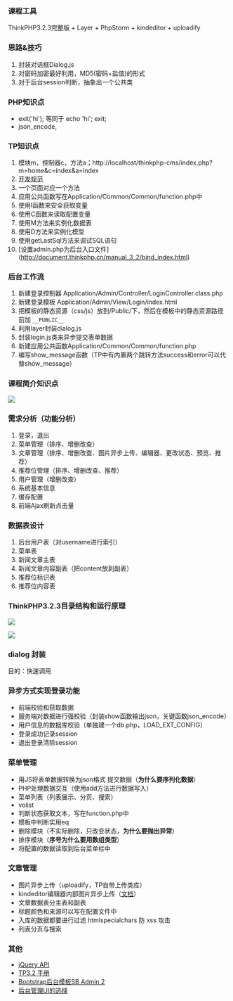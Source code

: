 ### 课程工具
ThinkPHP3.2.3完整版 + Layer + PhpStorm + kindeditor + uploadify

### 思路&技巧
1. 封装对话框Dialog.js
2. 对密码加密最好利用，MD5(密码+盐值)的形式
3. 对于后台session判断，抽象出一个公共类

### PHP知识点
- exit('hi'); 等同于 echo 'hi'; exit;
- json_encode,

### TP知识点
1. 模块m，控制器c，方法a；http://localhost/thinkphp-cms/index.php?m=home&c=index&a=index
2. [开发规范](http://document.thinkphp.cn/manual_3_2.html#develop_standard)
3. 一个页面对应一个方法
4. 应用公共函数写在Application/Common/Common/function.php中
5. 使用I函数来安全获取变量
6. 使用C函数来读取配置变量
7. 使用M方法来实例化数据表
8. 使用D方法来实例化模型
9. 使用getLastSql方法来调试SQL语句
0. [设置admin.php为后台入口文件] (http://document.thinkphp.cn/manual_3_2/bind_index.html)

### 后台工作流
1. 新建登录控制器 Application/Admin/Controller/LoginController.class.php
2. 新建登录模板 Application/Admin/View/Login/index.html
3. 把模板的静态资源（css/js）放到/Public/下，然后在模板中的静态资源路径前加 `__PUBLIC__`
4. 利用layer封装dialog.js
5. 封装login.js类来异步提交表单数据
6. 新建应用公共函数Application/Common/Common/function.php
7. 编写show_message函数（TP中有内置两个跳转方法success和error可以代替show_message）

### 课程简介知识点

![](http://oc6to49ug.bkt.clouddn.com/8811546e31d9a569f698a940b675ba9f.png)

### 需求分析（功能分析）
1. 登录，退出
2. 菜单管理（排序、增删改查）
3. 文章管理（排序、增删改查、图片异步上传、编辑器、更改状态、预览、推荐）
4. 推荐位管理（排序、增删改查、推荐）
5. 用户管理（增删改查）
6. 系统基本信息
7. 缓存配置
8. 前端Ajax刷新点击量

### 数据表设计
1. 后台用户表（对username进行索引）
2. 菜单表
3. 新闻文章主表
4. 新闻文章内容副表（把content放到副表）
5. 推荐位标识表
6. 推荐位内容表

### ThinkPHP3.2.3目录结构和运行原理
![](http://oc6to49ug.bkt.clouddn.com/9188a1c0aa30a2b35b2c0fd9f986f615.png)

![](http://oc6to49ug.bkt.clouddn.com/ce8516f4e6d5f39da95040d7f1878ce1.png)

### dialog 封装

目的：快速调用

### 异步方式实现登录功能
- 前端校验和获取数据
- 服务端对数据进行强校验（封装show函数输出json，关键函数json_encode）
- 用户信息的数据库校验（单独建一个db.php，LOAD_EXT_CONFIG）
- 登录成功记录session
- 退出登录清除session

### 菜单管理
- 用JS将表单数据转换为json格式
提交数据（**为什么要序列化数据**）
- PHP处理数据交互（使用add方法进行数据写入）
- 菜单列表（列表展示、分页、搜索）
 - volist
 - 判断状态获取文本，写在function.php中
 - 模板中判断实用eq
- 删除模块（不实际删除，只改变状态，**为什么要抛出异常**）
- 排序模块（**序号为什么要用数组类型**）
- 将配置的数据读取到后台菜单栏中

### 文章管理
- 图片异步上传（uploadify，TP自带上传类库）
- kindeditor编辑器内部图片异步上传（[文档](http://kindeditor.net/docs/upload.html)）
- 文章数据表分主表和副表
- 标题颜色和来源可以写在配置文件中
- 入库的数据都要进行过滤 htmlspecialchars 防 xss 攻击
- 列表分页与搜索

### 其他
- [jQuery API](http://jquery.cuishifeng.cn/)
- [TP3.2 手册](http://document.thinkphp.cn/manual_3_2.html)
- [Bootstrap后台模板SB Admin 2](https://startbootstrap.com/template-overviews/sb-admin-2/)
- [后台管理UI的选择](http://www.suchso.com/UIweb/houtai-ui.html)
